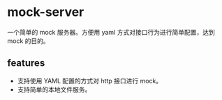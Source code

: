 # mock-server
一个简单的 mock 服务器。方便用 yaml 方式对接口行为进行简单配置，达到 mock 的目的。

## features
- 支持使用 YAML 配置的方式对 http 接口进行 mock。
- 支持简单的本地文件服务。
